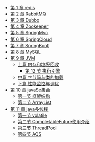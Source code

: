 * [第 1 章 redis](_content/chapter01_redis/coverpage.md)
* [第 2 章 RabbitMQ](_content/chapter02_RabbitMQ/coverpage.md)
* [第 3 章 Dubbo](_content/chapter03_Dubbo/coverpage.md)
* [第 4 章 Zookeeper](_content/chapter04_ZK/coverpage.md)
* [第 5 章 SpringMvc](_content/chapter05_SpringMvc/coverpage.md)
* [第 6 章 SpringCloud](_content/chapter06_SpringCloud/coverpage.md)
* [第 7 章 SpringBoot](_content/chapter07_SpringBoot/coverpage.md)
* [第 8 章 MySQL](_content/chapter08_MySQL/coverpage.md)
* [第 9 章 JVM](_content/chapter09_JVM/coverpage.md)
  * [上篇 内存和垃圾回收](_content/chapter09_JVM/coverpage.md)
    * [第 12 节 执行引擎](_content/chapter09_JVM/上篇_内存和垃圾回收/12_执行引擎.md) 
  * [中篇 字节码与类的加载]()
  * [下篇 性能监控与调优]()
* [第 10 章 javaSe集合](_content/chapter10_Collection/coverpage.md)
  * [第一节 框架结构](_content/chapter10_Collection/1_框架结构.md)
  * [第二节 ArrayList](_content/chapter10_Collection/2_ArrayList.md)
* [第 11 章 java多线程](_content/chapter11_MultiThread/coverpage.md)
  * [第一节 volatile](_content/chapter11_MultiThread/1_volatile.md)
  * [第二节 CompletableFuture使用介绍](_content/chapter11_MultiThread/2_CompletableFuture.md)
  * [第三节 ThreadPool](_content/chapter11_MultiThread/3_ThreadPool.md)
  * [第四节 AQS](_content/chapter11_MultiThread/4_AQS.md)

